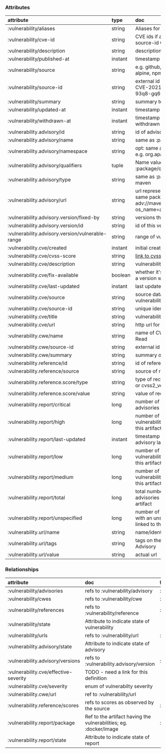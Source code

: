 ### Attributes
| attribute | type | doc | entities |
| :---- | :---- | :---- | :----- |
| :vulnerability/aliases | string | Aliases for CVEs, like #Log4Shell |  |
| :vulnerability/cve-id | string | CVE ids if available and different to source-id CVE-2021-2313 | :vulnerability |
| :vulnerability/description | string | description text of the vulnerability | :vulnerability |
| :vulnerability/published-at | instant | timestamp of initial publication | :vulnerability |
| :vulnerability/source | string | e.g. github, nist, ubuntu, debian, alpine, npm | :vulnerability |
| :vulnerability/source-id | string | external id of the vulnerability like CVE-2021-2313 or GHSA-93q8-gq69-wqmw | :vulnerability |
| :vulnerability/summary | string | summary text of the vulnerability |  |
| :vulnerability/updated-at | instant | timestamp of last update | :vulnerability |
| :vulnerability/withdrawn-at | instant | timestamp when vulnerability was withdrawn |  |
| :vulnerability.advisory/id | string | id of advisory | :vulnerability/advisory |
| :vulnerability.advisory/name | string | same as :package/name log4j |  |
| :vulnerability.advisory/namespace | string | opt: same as :package/namespace e.g. org.apache.commons-logging |  |
| :vulnerability.advisory/qualifiers | tuple | Name value pairs - same as :package/qualifiers |  |
| :vulnerability.advisory/type | string | same as :package/type e.g. npm, maven |  |
| :vulnerability.advisory/url | string | url representing advisories for the same packages... e.g. adv://maven/org.clojure/clojure?os_name=alpine&os_version=1.2.3 | :vulnerability/advisory |
| :vulnerability.advisory.version/fixed-by | string | versions that first fixes this | :vulnerability.advisory/version |
| :vulnerability.advisory.version/id | string | id of this version | :vulnerability.advisory/version |
| :vulnerability.advisory.version/vulnerable-range | string | range of vulnerable versions | :vulnerability.advisory/version |
| :vulnerability.cve/created | instant | initial creation of cve record |  |
| :vulnerability.cve/cvss-score | string | [link to cvss score definition](https://en.wikipedia.org/wiki/Common_Vulnerability_Scoring_System) |  |
| :vulnerability.cve/description | string | vulnerability description (long) |  |
| :vulnerability.cve/fix-available | boolean | whether it's possible to upgrade to a version without this vulnerability |  |
| :vulnerability.cve/last-updated | instant | last update to cve record |  |
| :vulnerability.cve/source | string | source database for the vulnerability |  |
| :vulnerability.cve/source-id | string | unique identifier for cve |  |
| :vulnerability.cve/title | string | vulnerability title (short) |  |
| :vulnerability.cve/url | string | http url for the cve |  |
| :vulnerability.cwe/name | string | name of CWE like Out-of-bounds Read |  |
| :vulnerability.cwe/source-id | string | external id of CWE | :vulnerability/cwe |
| :vulnerability.cwe/summary | string | summary of CWE |  |
| :vulnerability.reference/id | string | id of reference | :vulnerability/reference |
| :vulnerability.reference/source | string | source of reference | :vulnerability/reference |
| :vulnerability.reference.score/type | string | type of recorded score, like cvss2 or cvss2_vector | :vulnerability.reference/score |
| :vulnerability.reference.score/value | string | value of recorded score | :vulnerability.reference/score |
| :vulnerability.report/critical | long | number of critical vulnerability advisories linked to this artifact | :vulnerability/report |
| :vulnerability.report/high | long | number of high severity vulnerability advisories linked to this artifact | :vulnerability/report |
| :vulnerability.report/last-updated | instant | timestamp when an updated advisory last impacted this artifact | :vulnerability/report |
| :vulnerability.report/low | long | number of low severity vulnerability advisories linked to this artifact | :vulnerability/report |
| :vulnerability.report/medium | long | number of medium severity vulnerability advisories linked to this artifact | :vulnerability/report |
| :vulnerability.report/total | long | total number of vulnerability advisories currently linked to this artifact | :vulnerability/report |
| :vulnerability.report/unspecified | long | number of vulnerability advisories, with an unspecificed severity, linked to this artifact | :vulnerability/report |
| :vulnerability.url/name | string | name/identifier of url like nist | :vulnerability/url |
| :vulnerability.url/tags | string | tags on the url like Vendor Advisory | :vulnerability/url |
| :vulnerability.url/value | string | actual url | :vulnerability/url |

### Relationships

| attribute | doc | from | to |
| :---- | :---- | :---- | :----- |
| :vulnerability/advisories | refs to :vulnerability/advisory | :vulnerability | :vulnerability/advisory |
| :vulnerability/cwes | refs to :vulnerability/cwe | :vulnerability | :vulnerability/cwe |
| :vulnerability/references | refs to :vulnerability/reference | :vulnerability | :vulnerability/reference |
| :vulnerability/state | Attribute to indicate state of vulnerability |  |  |
| :vulnerability/urls | refs to :vulnerability/url | :vulnerability | :vulnerability/url |
| :vulnerability.advisory/state | Attribute to indicate state of advisory |  |  |
| :vulnerability.advisory/versions | refs to :vulnerability.advisory/version | :vulnerability/advisory | :vulnerability.advisory/version |
| :vulnerability.cve/effective-severity | TODO - need a link for this definition |  |  |
| :vulnerability.cve/severity | enum of vulnerabilty severity |  |  |
| :vulnerability.cwe/url | ref to :vulnerability/url |  |  |
| :vulnerability.reference/scores | refs to scores as observed by the source | :vulnerability/reference | :vulnerability.reference/score |
| :vulnerability.report/package | Ref to the artifact having the vulnerabilities; eg. :docker/image | :vulnerability/report | :docker/image |
| :vulnerability.report/state | Attribute to indicate state of report |  |  |